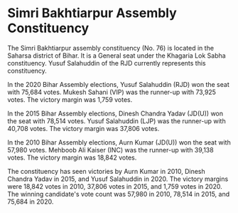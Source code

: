 # Simri Bakhtiarpur Assembly Constituency

The Simri Bakhtiarpur assembly constituency (No. 76) is located in the Saharsa district of Bihar. It is a General seat under the Khagaria Lok Sabha constituency. Yusuf Salahuddin of the RJD currently represents this constituency.

In the 2020 Bihar Assembly elections, Yusuf Salahuddin (RJD) won the seat with 75,684 votes. Mukesh Sahani (VIP) was the runner-up with 73,925 votes. The victory margin was 1,759 votes.

In the 2015 Bihar Assembly elections, Dinesh Chandra Yadav (JD(U)) won the seat with 78,514 votes. Yusuf Salahuddin (LJP) was the runner-up with 40,708 votes. The victory margin was 37,806 votes.

In the 2010 Bihar Assembly elections, Aurn Kumar (JD(U)) won the seat with 57,980 votes. Mehboob Ali Kaiser (INC) was the runner-up with 39,138 votes. The victory margin was 18,842 votes.

The constituency has seen victories by Aurn Kumar in 2010, Dinesh Chandra Yadav in 2015, and Yusuf Salahuddin in 2020. The victory margins were 18,842 votes in 2010, 37,806 votes in 2015, and 1,759 votes in 2020. The winning candidate's vote count was 57,980 in 2010, 78,514 in 2015, and 75,684 in 2020.
